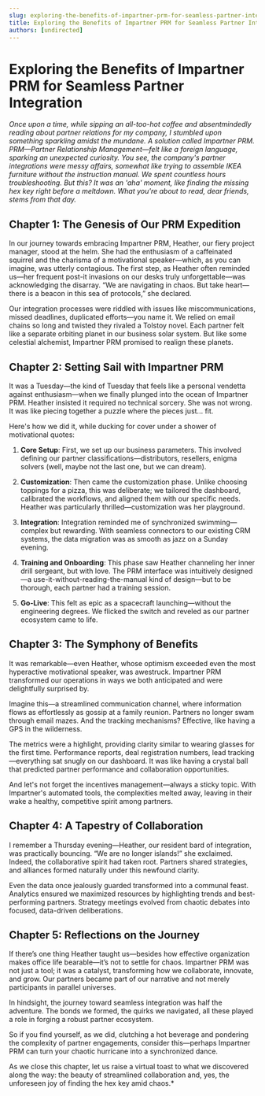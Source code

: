 ```yaml
---
slug: exploring-the-benefits-of-impartner-prm-for-seamless-partner-integration
title: Exploring the Benefits of Impartner PRM for Seamless Partner Integration
authors: [undirected]
---
```



# Exploring the Benefits of Impartner PRM for Seamless Partner Integration

*Once upon a time, while sipping an all-too-hot coffee and absentmindedly reading about partner relations for my company, I stumbled upon something sparkling amidst the mundane. A solution called Impartner PRM. PRM—Partner Relationship Management—felt like a foreign language, sparking an unexpected curiosity. You see, the company's partner integrations were messy affairs, somewhat like trying to assemble IKEA furniture without the instruction manual. We spent countless hours troubleshooting. But this? It was an 'aha' moment, like finding the missing hex key right before a meltdown. What you're about to read, dear friends, stems from that day.*

## Chapter 1: The Genesis of Our PRM Expedition

In our journey towards embracing Impartner PRM, Heather, our fiery project manager, stood at the helm. She had the enthusiasm of a caffeinated squirrel and the charisma of a motivational speaker—which, as you can imagine, was utterly contagious. The first step, as Heather often reminded us—her frequent post-it invasions on our desks truly unforgettable—was acknowledging the disarray. “We are navigating in chaos. But take heart—there is a beacon in this sea of protocols,” she declared.

Our integration processes were riddled with issues like miscommunications, missed deadlines, duplicated efforts—you name it. We relied on email chains so long and twisted they rivaled a Tolstoy novel. Each partner felt like a separate orbiting planet in our business solar system. But like some celestial alchemist, Impartner PRM promised to realign these planets.

## Chapter 2: Setting Sail with Impartner PRM

It was a Tuesday—the kind of Tuesday that feels like a personal vendetta against enthusiasm—when we finally plunged into the ocean of Impartner PRM. Heather insisted it required no technical sorcery. She was not wrong. It was like piecing together a puzzle where the pieces just... fit.

Here's how we did it, while ducking for cover under a shower of motivational quotes:

1. **Core Setup**: First, we set up our business parameters. This involved defining our partner classifications—distributors, resellers, enigma solvers (well, maybe not the last one, but we can dream).

2. **Customization**: Then came the customization phase. Unlike choosing toppings for a pizza, this was deliberate; we tailored the dashboard, calibrated the workflows, and aligned them with our specific needs. Heather was particularly thrilled—customization was her playground.

3. **Integration**: Integration reminded me of synchronized swimming—complex but rewarding. With seamless connectors to our existing CRM systems, the data migration was as smooth as jazz on a Sunday evening.

4. **Training and Onboarding**: This phase saw Heather channeling her inner drill sergeant, but with love. The PRM interface was intuitively designed—a use-it-without-reading-the-manual kind of design—but to be thorough, each partner had a training session.

5. **Go-Live**: This felt as epic as a spacecraft launching—without the engineering degrees. We flicked the switch and reveled as our partner ecosystem came to life.

## Chapter 3: The Symphony of Benefits

It was remarkable—even Heather, whose optimism exceeded even the most hyperactive motivational speaker, was awestruck. Impartner PRM transformed our operations in ways we both anticipated and were delightfully surprised by.

Imagine this—a streamlined communication channel, where information flows as effortlessly as gossip at a family reunion. Partners no longer swam through email mazes. And the tracking mechanisms? Effective, like having a GPS in the wilderness.

The metrics were a highlight, providing clarity similar to wearing glasses for the first time. Performance reports, deal registration numbers, lead tracking—everything sat snugly on our dashboard. It was like having a crystal ball that predicted partner performance and collaboration opportunities.

And let's not forget the incentives management—always a sticky topic. With Impartner's automated tools, the complexities melted away, leaving in their wake a healthy, competitive spirit among partners.

## Chapter 4: A Tapestry of Collaboration

I remember a Thursday evening—Heather, our resident bard of integration, was practically bouncing. “We are no longer islands!” she exclaimed. Indeed, the collaborative spirit had taken root. Partners shared strategies, and alliances formed naturally under this newfound clarity.

Even the data once jealously guarded transformed into a communal feast. Analytics ensured we maximized resources by highlighting trends and best-performing partners. Strategy meetings evolved from chaotic debates into focused, data-driven deliberations.

## Chapter 5: Reflections on the Journey

If there’s one thing Heather taught us—besides how effective organization makes office life bearable—it’s not to settle for chaos. Impartner PRM was not just a tool; it was a catalyst, transforming how we collaborate, innovate, and grow. Our partners became part of our narrative and not merely participants in parallel universes.

In hindsight, the journey toward seamless integration was half the adventure. The bonds we formed, the quirks we navigated, all these played a role in forging a robust partner ecosystem.

So if you find yourself, as we did, clutching a hot beverage and pondering the complexity of partner engagements, consider this—perhaps Impartner PRM can turn your chaotic hurricane into a synchronized dance.

As we close this chapter, let us raise a virtual toast to what we discovered along the way: the beauty of streamlined collaboration and, yes, the unforeseen joy of finding the hex key amid chaos.*